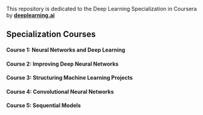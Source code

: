 This repository is dedicated to the Deep Learning Specialization in Coursera by [**deeplearning.ai**](https://www.deeplearning.ai/deep-learning-specialization/)


## Specialization Courses

#### Course 1: Neural Networks and Deep Learning
#### Course 2: Improving Deep Neural Networks
#### Course 3: Structuring Machine Learning Projects
#### Course 4: Convolutional Neural Networks
#### Course 5: Sequential Models


